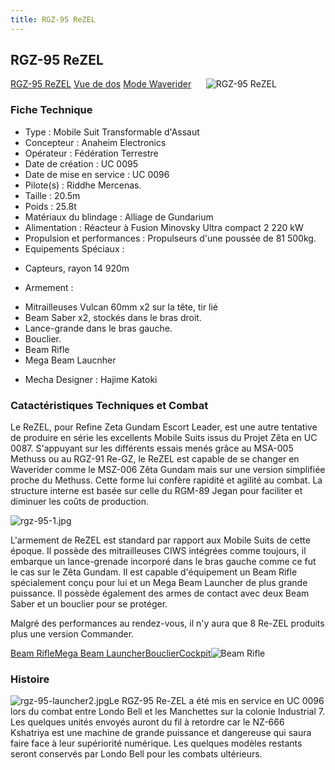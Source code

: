 ```yaml
---
title: RGZ-95 ReZEL
---
```


RGZ-95 ReZEL
------------


[RGZ-95 ReZEL](javascript:change_image_m('images/stories/saga/unicorn/mechas/rgz-95-rezel.png');) [Vue de dos](javascript:change_image_m('images/stories/saga/unicorn/mechas/rgz-95-rezel-dos.png');) [Mode Waverider](javascript:change_image_m('images/stories/saga/unicorn/mechas/rgz-95-rezel-ma.png');)      ![RGZ-95 ReZEL](/images/stories/saga/unicorn/mechas/rgz-95-rezel.png)    


### Fiche Technique


- Type : Mobile Suit Transformable d'Assaut  
- Concepteur : Anaheim Electronics  
- Opérateur : Fédération Terrestre  
- Date de création : UC 0095  
- Date de mise en service : UC 0096  
- Pilote(s) : Riddhe Mercenas.  
- Taille : 20.5m  
- Poids : 25.8t  
- Matériaux du blindage : Alliage de Gundarium  
- Alimentation : Réacteur à Fusion Minovsky Ultra compact 2 220 kW  
- Propulsion et performances : Propulseurs d'une poussée de 81 500kg.   
- Equipements Spéciaux :


* Capteurs, rayon 14 920m


- Armement :


* Mitrailleuses Vulcan 60mm x2 sur la tête, tir lié
* Beam Saber x2, stockés dans le bras droit.
* Lance-grande dans le bras gauche.
* Bouclier.
* Beam Rifle
* Mega Beam Laucnher


- Mecha Designer : Hajime Katoki


### Catactéristiques Techniques et Combat


Le ReZEL, pour Refine Zeta Gundam Escort Leader, est une autre tentative de produire en série les excellents Mobile Suits issus du Projet Zêta en UC 0087. S'appuyant sur les différents essais menés grâce au MSA-005 Methuss ou au RGZ-91 Re-GZ, le ReZEL est capable de se changer en Waverider comme le MSZ-006 Zêta Gundam mais sur une version simplifiée proche du Methuss. Cette forme lui confère rapidité et agilité au combat. La structure interne est basée sur celle du RGM-89 Jegan pour faciliter et diminuer les coûts de production.


![rgz-95-1.jpg](/images/mini/images-stories-saga-unicorn-mechas-accessoires-_tb_x100_rgz-95-1.jpg)


L'armement de ReZEL est standard par rapport aux Mobile Suits de cette époque. Il possède des mitrailleuses CIWS intégrées comme toujours, il embarque un lance-grenade incorporé dans le bras gauche comme ce fut le cas sur le Zêta Gundam. Il est capable d'équipement un Beam Rifle spécialement conçu pour lui et un Mega Beam Launcher de plus grande puissance. Il possède également des armes de contact avec deux Beam Saber et un bouclier pour se protéger.


Malgré des performances au rendez-vous, il n'y aura que 8 Re-ZEL produits plus une version Commander.


[Beam Rifle](javascript:accessoires_m('images/stories/saga/unicorn/mechas/accessoires/rgz-95-beamrifle.jpg');)[Mega Beam Launcher](javascript:accessoires_m('images/stories/saga/unicorn/mechas/accessoires/rgz-95-megabeamlauncher.jpg');)[Bouclier](javascript:accessoires_m('images/stories/saga/unicorn/mechas/accessoires/rgz-95-shield.jpg');)[Cockpit](javascript:accessoires_m('images/stories/saga/unicorn/mechas/accessoires/rgz-95-cockpit.jpg');)![Beam Rifle](/images/stories/saga/unicorn/mechas/accessoires/rgz-95-beamrifle.jpg) 


### Histoire


![rgz-95-launcher2.jpg](/images/mini/images-stories-saga-unicorn-mechas-accessoires-_tb_x100_rgz-95-launcher2.jpg)Le RGZ-95 Re-ZEL a été mis en service en UC 0096 lors du combat entre Londo Bell et les Manchettes sur la colonie Industrial 7. Les quelques unités envoyés auront du fil à retordre car le NZ-666 Kshatriya est une machine de grande puissance et dangereuse qui saura faire face à leur supériorité numérique. Les quelques modèles restants seront conservés par Londo Bell pour les combats ultérieurs.

